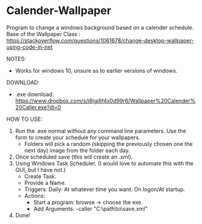 # Calender-Wallpaper
Program to change a windows background based on a calender schedule.  
Base of the Wallpaper Class : https://stackoverflow.com/questions/1061678/change-desktop-wallpaper-using-code-in-net

NOTES:
- Works for windows 10, unsure as to earlier versions of windows.

DOWNLOAD:
- .exe download: https://www.dropbox.com/s/i8lgj6f4x0d99r6/Wallpaper%20Calender%20Caller.exe?dl=0

HOW TO USE:
1. Run the .exe normal without any command line parameters. Use the form to create your schedule for your wallpapers.  
    * Folders will pick a random (skipping the previously chosen one the next day) image from the folder each day.
2. Once scheduled save (this will create an .xml).
3. Using Windows Task Scheduler. (I would love to automate this with the GUI, but I have not.)
    * Create Task.  
    * Provide a Name.  
    * Triggers: Daily: At whatever time you want. On logon/At startup.  
    * Actions:  
      + Start a program: browse -> choose the exe. 
      + Add Arguments: -caller "C:\path\to\save.xml"
4. Done!
